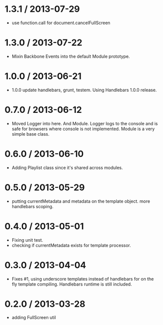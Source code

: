 
1.3.1 / 2013-07-29 
==================

  * use function.call for document.cancelFullScreen

1.3.0 / 2013-07-22 
==================

  * Mixin Backbone Events into the default Module prototype.
  
1.0.0 / 2013-06-21 
==================

  * 1.0.0 update handlebars, grunt, testem. Using Handlebars 1.0.0 release. 

0.7.0 / 2013-06-12
==================
  
  * Moved Logger into here. And Module. Logger logs to the console and is safe for browsers where console is not implemented. Module is a very simple base class.


0.6.0 / 2013-06-10 
==================

  * Adding Playlist class since it's shared across modules.

0.5.0 / 2013-05-29 
==================

  * putting currentMetadata and metadata on the template object. more handlebars scoping.

0.4.0 / 2013-05-01 
==================
  * Fixing unit test.
  * checking if currentMetadata exists for template processor.

0.3.0 / 2013-04-04 
==================

  * Fixes #1, using underscore templates instead of handlebars for on the fly template compiling. Handlebars runtime is still included.

0.2.0 / 2013-03-28 
==================

  * adding FullScreen util
